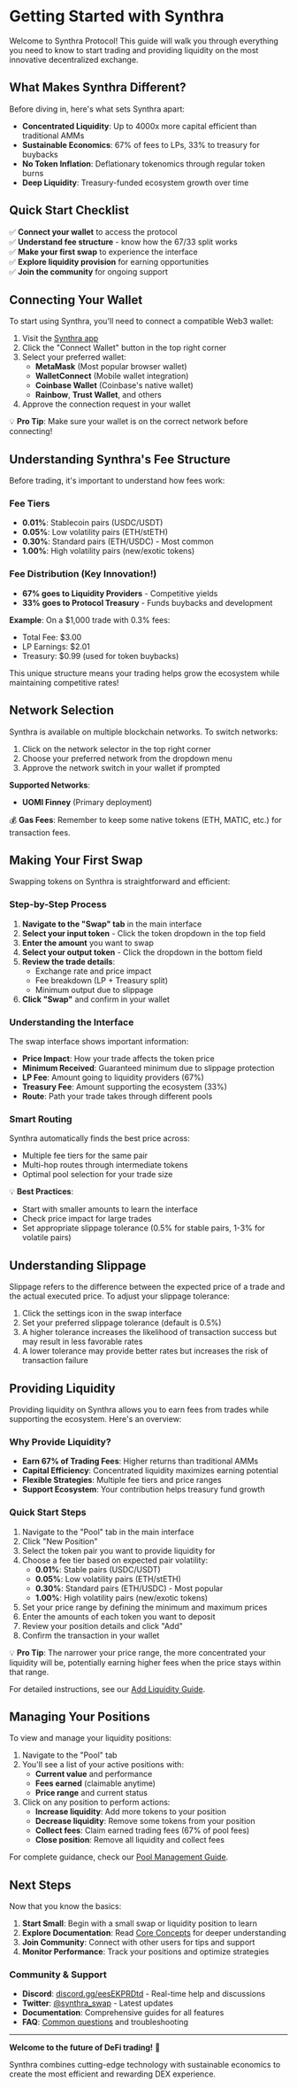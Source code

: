 # Getting Started with Synthra

Welcome to Synthra Protocol! This guide will walk you through everything you need to know to start trading and providing liquidity on the most innovative decentralized exchange.

## What Makes Synthra Different?

Before diving in, here's what sets Synthra apart:

- **Concentrated Liquidity**: Up to 4000x more capital efficient than traditional AMMs
- **Sustainable Economics**: 67% of fees to LPs, 33% to treasury for buybacks
- **No Token Inflation**: Deflationary tokenomics through regular token burns
- **Deep Liquidity**: Treasury-funded ecosystem growth over time

## Quick Start Checklist

✅ **Connect your wallet** to access the protocol  
✅ **Understand fee structure** - know how the 67/33 split works  
✅ **Make your first swap** to experience the interface  
✅ **Explore liquidity provision** for earning opportunities  
✅ **Join the community** for ongoing support  

## Connecting Your Wallet

To start using Synthra, you'll need to connect a compatible Web3 wallet:

1. Visit the [Synthra app](https://app.synthra.org)
2. Click the "Connect Wallet" button in the top right corner
3. Select your preferred wallet:
   - **MetaMask** (Most popular browser wallet)
   - **WalletConnect** (Mobile wallet integration)
   - **Coinbase Wallet** (Coinbase's native wallet)
   - **Rainbow**, **Trust Wallet**, and others
4. Approve the connection request in your wallet

💡 **Pro Tip**: Make sure your wallet is on the correct network before connecting!

## Understanding Synthra's Fee Structure

Before trading, it's important to understand how fees work:

### Fee Tiers
- **0.01%**: Stablecoin pairs (USDC/USDT)
- **0.05%**: Low volatility pairs (ETH/stETH)  
- **0.30%**: Standard pairs (ETH/USDC) - Most common
- **1.00%**: High volatility pairs (new/exotic tokens)

### Fee Distribution (Key Innovation!)
- **67% goes to Liquidity Providers** - Competitive yields
- **33% goes to Protocol Treasury** - Funds buybacks and development

**Example**: On a $1,000 trade with 0.3% fees:
- Total Fee: $3.00
- LP Earnings: $2.01
- Treasury: $0.99 (used for token buybacks)

This unique structure means your trading helps grow the ecosystem while maintaining competitive rates!

## Network Selection

Synthra is available on multiple blockchain networks. To switch networks:

1. Click on the network selector in the top right corner
2. Choose your preferred network from the dropdown menu
3. Approve the network switch in your wallet if prompted

**Supported Networks**:
- **UOMI Finney** (Primary deployment)

💰 **Gas Fees**: Remember to keep some native tokens (ETH, MATIC, etc.) for transaction fees.

## Making Your First Swap

Swapping tokens on Synthra is straightforward and efficient:

### Step-by-Step Process

1. **Navigate to the "Swap" tab** in the main interface
2. **Select your input token** - Click the token dropdown in the top field
3. **Enter the amount** you want to swap
4. **Select your output token** - Click the dropdown in the bottom field
5. **Review the trade details**:
   - Exchange rate and price impact
   - Fee breakdown (LP + Treasury split)
   - Minimum output due to slippage
6. **Click "Swap"** and confirm in your wallet

### Understanding the Interface

The swap interface shows important information:

- **Price Impact**: How your trade affects the token price
- **Minimum Received**: Guaranteed minimum due to slippage protection
- **LP Fee**: Amount going to liquidity providers (67%)
- **Treasury Fee**: Amount supporting the ecosystem (33%)
- **Route**: Path your trade takes through different pools

### Smart Routing

Synthra automatically finds the best price across:
- Multiple fee tiers for the same pair
- Multi-hop routes through intermediate tokens
- Optimal pool selection for your trade size

💡 **Best Practices**:
- Start with smaller amounts to learn the interface
- Check price impact for large trades
- Set appropriate slippage tolerance (0.5% for stable pairs, 1-3% for volatile pairs)

## Understanding Slippage

Slippage refers to the difference between the expected price of a trade and the actual executed price. To adjust your slippage tolerance:

1. Click the settings icon in the swap interface
2. Set your preferred slippage tolerance (default is 0.5%)
3. A higher tolerance increases the likelihood of transaction success but may result in less favorable rates
4. A lower tolerance may provide better rates but increases the risk of transaction failure

## Providing Liquidity

Providing liquidity on Synthra allows you to earn fees from trades while supporting the ecosystem. Here's an overview:

### Why Provide Liquidity?

- **Earn 67% of Trading Fees**: Higher returns than traditional AMMs
- **Capital Efficiency**: Concentrated liquidity maximizes earning potential  
- **Flexible Strategies**: Multiple fee tiers and price ranges
- **Support Ecosystem**: Your contribution helps treasury fund growth

### Quick Start Steps

1. Navigate to the "Pool" tab in the main interface
2. Click "New Position"
3. Select the token pair you want to provide liquidity for
4. Choose a fee tier based on expected pair volatility:
   - **0.01%**: Stable pairs (USDC/USDT)
   - **0.05%**: Low volatility pairs (ETH/stETH)
   - **0.30%**: Standard pairs (ETH/USDC) - Most popular
   - **1.00%**: High volatility pairs (new/exotic tokens)
5. Set your price range by defining the minimum and maximum prices
6. Enter the amounts of each token you want to deposit
7. Review your position details and click "Add"
8. Confirm the transaction in your wallet

💡 **Pro Tip**: The narrower your price range, the more concentrated your liquidity will be, potentially earning higher fees when the price stays within that range.

For detailed instructions, see our [Add Liquidity Guide](interface/add-liquidity.md).

## Managing Your Positions

To view and manage your liquidity positions:

1. Navigate to the "Pool" tab
2. You'll see a list of your active positions with:
   - **Current value** and performance
   - **Fees earned** (claimable anytime)
   - **Price range** and current status
3. Click on any position to perform actions:
   - **Increase liquidity**: Add more tokens to your position
   - **Decrease liquidity**: Remove some tokens from your position
   - **Collect fees**: Claim earned trading fees (67% of pool fees)
   - **Close position**: Remove all liquidity and collect fees

For complete guidance, check our [Pool Management Guide](interface/pool.md).

## Next Steps

Now that you know the basics:

1. **Start Small**: Begin with a small swap or liquidity position to learn
2. **Explore Documentation**: Read [Core Concepts](core-concepts/README.md) for deeper understanding
3. **Join Community**: Connect with other users for tips and support
4. **Monitor Performance**: Track your positions and optimize strategies

### Community & Support

- **Discord**: [discord.gg/eesEKPRDtd](https://discord.gg/eesEKPRDtd) - Real-time help and discussions
- **Twitter**: [@synthra_swap](https://x.com/synthra_swap) - Latest updates
- **Documentation**: Comprehensive guides for all features
- **FAQ**: [Common questions](faq.md) and troubleshooting

---

**Welcome to the future of DeFi trading!** 🚀

Synthra combines cutting-edge technology with sustainable economics to create the most efficient and rewarding DEX experience.
